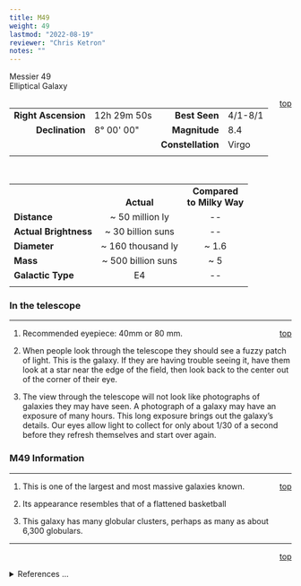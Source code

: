 ```yaml
---
title: M49
weight: 49
lastmod: "2022-08-19"
reviewer: "Chris Ketron"
notes: ""
---
```


<script src="/js/whatsup.js"></script>
<script type="text/javascript">
	var objectName ="M49"
	var objectDesc ="Elliptical Galaxy<br/>in the Constellation<br/>Virgo"
	var objectImage="m49.png"
</script>

<span style='float:right;'><div id=whatsup></div></span>

Messier 49<br/>
Elliptical Galaxy

<span style='float:right;'>[top](#)</span>

|   |   |   |   |
|--:|:--|--:|:--|
|**Right Ascension**|12h 29m 50s|**Best Seen**|4/1-8/1|
|**Declination**|8&deg; 00' 00"	|**Magnitude**|8.4|
|   |   |**Constellation**|Virgo|
|   |   |   |   |

<br/>

|  |  |  |
|---|:--:|:--:|
|  |<br/>**Actual**|**Compared<br/>to Milky Way**|
|**Distance**|~ 50 million ly|--|
|**Actual Brightness**|~ 30 billion suns|--|
|**Diameter**|~ 160 thousand ly|~ 1.6|
|**Mass**|~ 500 billion suns|~ 5|
|**Galactic Type**|E4|--|
|  |  |  |

### In the telescope

---
<span style='float:right;'>[top](#)</span>

1.	Recommended eyepiece: 40mm or 80 mm.

2.	When people look through the telescope they should see a fuzzy patch of light.  This is the galaxy.  If they are having trouble seeing it, have them look at a star near the edge of the field, then look back to the center out of the corner of their eye.
   
3.	The view through the telescope will not look like photographs of galaxies they may have seen.  A photograph of a galaxy may have an exposure of many hours.  This long exposure brings out the galaxy’s details.  Our eyes allow light to collect for only about 1/30 of a second before they refresh themselves and start over again.

### M49 Information

---
<span style='float:right;'>[top](#)</span>

1.	This is one of the largest and most massive galaxies known.
   
2.	Its appearance resembles that of a flattened basketball

3.	This galaxy has many globular clusters, perhaps as many as about 6,300 globulars.

---
<span style='float:right;'>[top](#)</span>
<br/>
<details>
<summary>References ...</summary>

|   |   |   | 
|---|---|---|
|**Item**|**Updated**|**Notes**|
|Coordinates	|2002-08-12	|just “tweaked” a bit|
|Magnitude	|2002-08-12	|previous: 8.6... <br/>from <http://www.seds.org/messier/m/m049.html>|
|Distance	|2002-08-12	|previous: 42 million ly...<br/>– BUT <http://www.seds.org/messier/m/m049.html> <br/>said 60 mil ly, another site said 50|
|Actual Brightness	|2002-08-12	|added “~”   – BUT cannot find any info to support this|
|Diameter	|2002-08-12	|previous: 50-190 thousand ly<br/>– BUT all found said “projected major axis of nearly 160,000 <br/>light years” at <http://www.seds.org/messier/m/m049.html>|
|Mass	|2002-08-12	|added “~” – BUT cannot find any info to support this|
|Galactic Type	|2002-08-12	|previous: E3 – BUT SIMBAD says “E...” and <br/><http://www.seds.org/messier/m/m049.html> says “E4"|
|   |   |   | 
</details>
